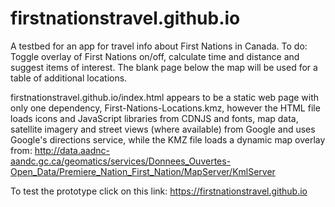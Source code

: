 # firstnationstravel.github.io

A testbed for an app for travel info about First Nations in Canada. To do: Toggle overlay of First Nations on/off, calculate time and distance and suggest items of interest. The blank page below the map will be used for a table of additional locations.

firstnationstravel.github.io/index.html appears to be a static web page with only one dependency, First-Nations-Locations.kmz, however the HTML file loads icons and JavaScript libraries from CDNJS and fonts, map data, satellite imagery and street views (where available) from Google and uses Google's directions service, while the KMZ file loads a dynamic map overlay from: http://data.aadnc-aandc.gc.ca/geomatics/services/Donnees_Ouvertes-Open_Data/Premiere_Nation_First_Nation/MapServer/KmlServer

To test the prototype click on this link: https://firstnationstravel.github.io
